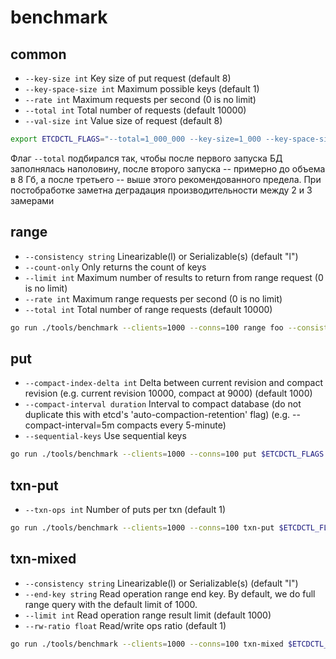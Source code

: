 # benchmark

## common

- `--key-size int`         Key size of put request (default 8)
- `--key-space-size int`   Maximum possible keys (default 1)
- `--rate int`             Maximum requests per second (0 is no limit)
- `--total int`            Total number of requests (default 10000)
- `--val-size int`         Value size of request (default 8)

```bash
export ETCDCTL_FLAGS="--total=1_000_000 --key-size=1_000 --key-space-size=20_000_000_000 --val-size=1_000"
```

Флаг `--total` подбирался так, чтобы после первого запуска БД заполнялась наполовину,
после второго запуска -- примерно до объема в 8 Гб,
а после третьего -- выше этого рекомендованного предела.
При постобработке заметна деградация производительности между 2 и 3 замерами

## range

- `--consistency string`   Linearizable(l) or Serializable(s) (default "l")
- `--count-only`           Only returns the count of keys
- `--limit int`            Maximum number of results to return from range request (0 is no limit)
- `--rate int`             Maximum range requests per second (0 is no limit)
- `--total int`            Total number of range requests (default 10000)

```bash
go run ./tools/benchmark --clients=1000 --conns=100 range foo --consistency=s --total=1_000_000
```

## put

- `--compact-index-delta int`     Delta between current revision and compact revision (e.g. current revision 10000, compact at 9000) (default 1000)
- `--compact-interval duration`   Interval to compact database (do not duplicate this with etcd's 'auto-compaction-retention' flag) (e.g. --compact-interval=5m compacts every 5-minute)
- `--sequential-keys`             Use sequential keys

```bash
go run ./tools/benchmark --clients=1000 --conns=100 put $ETCDCTL_FLAGS --compact-index-delta=1000
```

## txn-put

- `--txn-ops int`          Number of puts per txn (default 1)

```bash
go run ./tools/benchmark --clients=1000 --conns=100 txn-put $ETCDCTL_FLAGS --txn-ops=4
```

## txn-mixed

- `--consistency string`   Linearizable(l) or Serializable(s) (default "l")
- `--end-key string`       Read operation range end key. By default, we do full range query with the default limit of 1000.
- `--limit int`            Read operation range result limit (default 1000)
- `--rw-ratio float`       Read/write ops ratio (default 1)

```bash
go run ./tools/benchmark --clients=1000 --conns=100 txn-mixed $ETCDCTL_FLAGS --consistency=s --rw-ratio=0.2
```
